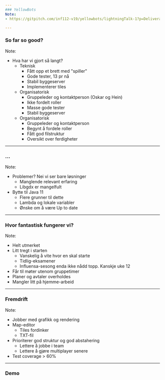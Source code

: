 ```yaml
---
### YellowBots
Note:
- https://gitpitch.com/inf112-v19/yellowbots/lightningTalk-1?p=Deliverables/Mandatory2/Presentation/#/

---
```


### So far so good?

Note:
- Hva har vi gjort så langt?
  - Teknisk
    - Fått opp et brett med "spiller"
    - Gode tester, 13 pr nå
    - Stabil byggeserver
    - Implementerer tiles
  - Organisatorisk
    - Gruppeleder og kontaktperson (Oskar og Hein)
    - Ikke fordelt roller
    - Masse gode tester
    - Stabil byggeserver
  - Organisatorisk
    - Gruppeleder og kontaktperson
    - Begynt å fordele roller
    - Fått god filstruktur
    - Oversikt over ferdigheter
  
---

### ...
Note:
- Problemer? Nei vi ser bare løsninger
  - Manglende relevant erfaring
  - Libgdx er mangelfult
- Bytte til Java 11
  - Flere grunner til dette
  - Lambda og lokale variabler
  - Ønske om å være Up to date

---

### Hvor fantastisk fungerer vi?
Note:
- Helt utmerket
- Litt tregt i starten
  - Vanskelig å vite hvor en skal starte
  - Tidlig-eksamener
  - Influensa-sesong enda ikke nådd topp. Kanskje uke 12
- Får til møter utenom gruppetimer
- Planer og avtaler overholdes
- Mangler litt på hjemme-arbeid

---

### Fremdrift
Note:
- Jobber med grafikk og rendering
- Map-editor
  - Tiles fordinker
  - TXT-fil
- Prioriterer god struktur og god abstahering
  - Lettere å jobbe i team
  - Lettere å gjøre multiplayer senere
- Test coverage > 60%

---

### Demo
